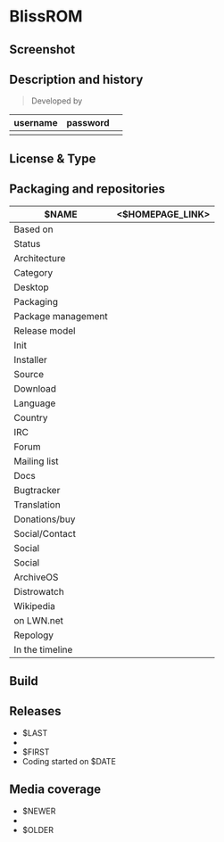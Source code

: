 # BlissROM

## Screenshot


## Description and history

>

> Developed by

| username | password |  |
|----------|----------|--|
|  |  |  |


## License & Type

>


## Packaging and repositories 

| $NAME | <$HOMEPAGE_LINK> |
|-----------------------|--|
| Based on              |  |
| Status                |  |
| Architecture          |  |
| Category              |  |
| Desktop               |  |
| Packaging             |  |
| Package management    |  |
| Release model         |  |
| Init                  |  |
| Installer             |  |
| Source                |  |
| Download              |  |
| Language              |  |
| Country               |  |
| IRC                   |  |
| Forum                 |  |
| Mailing list          |  |
| Docs                  |  |
| Bugtracker            |  |
| Translation           |  |
| Donations/buy         |  |
| Social/Contact        |  |
| Social                |  |
| Social                |  |
| ArchiveOS             |  |
| Distrowatch           |  |
| Wikipedia             |  |
| on LWN.net            |  |
| Repology              |  |
| In the timeline       |  | 


## Build

>


## Releases

* $LAST
* 
* $FIRST
* Coding started on $DATE


## Media coverage

* $NEWER
* 
* $OLDER
